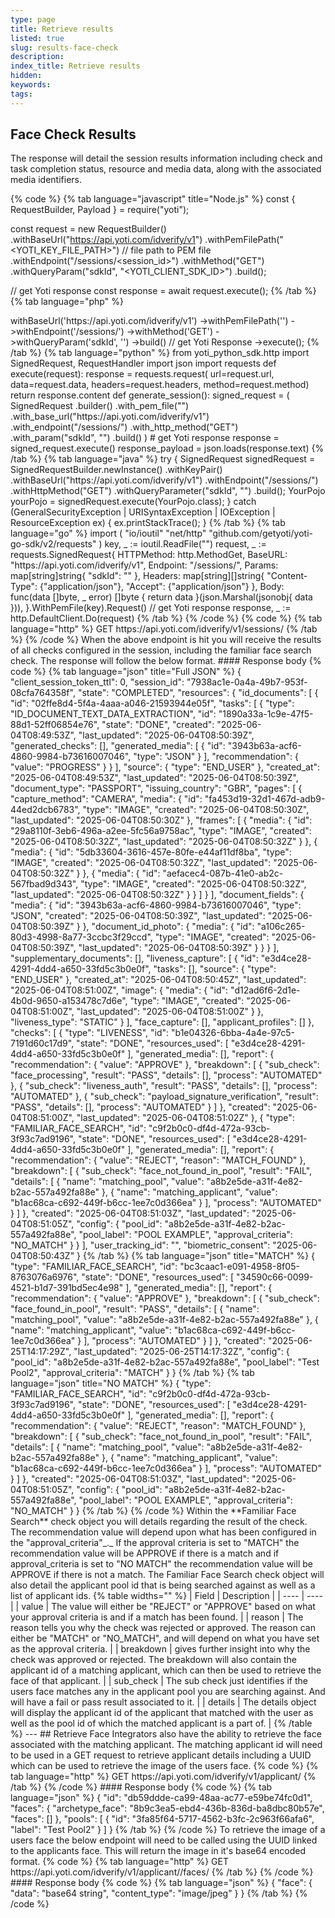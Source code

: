 ```yaml
---
type: page
title: Retrieve results
listed: true
slug: results-face-check
description: 
index_title: Retrieve results
hidden: 
keywords: 
tags: 
---
```


## Face Check Results

The response will detail the session results information including check and task completion status, resource and media data, along with the associated media identifiers.

{% code %}
{% tab language="javascript" title="Node.js" %}
const { RequestBuilder, Payload } = require("yoti");

const request = new RequestBuilder()
  .withBaseUrl("https://api.yoti.com/idverify/v1")
  .withPemFilePath("<YOTI_KEY_FILE_PATH>") // file path to PEM file
  .withEndpoint("/sessions/<session_id>")
  .withMethod("GET")
  .withQueryParam("sdkId", "<YOTI_CLIENT_SDK_ID>")
  .build();

// get Yoti response
const response = await request.execute();
{% /tab %}
{% tab language="php" %}
<?php
use Yoti\Http\RequestBuilder;
use Yoti\Http\Payload;

$request = (new RequestBuilder())
    ->withBaseUrl('https://api.yoti.com/idverify/v1')
    ->withPemFilePath('<YOTI_KEY_FILE_PATH>')
    ->withEndpoint('/sessions/<SESSION_ID>')
    ->withMethod('GET')
    ->withQueryParam('sdkId', '<YOTI_CLIENT_SDK_ID>')
    ->build()
    // get Yoti Response
    ->execute();
{% /tab %}
{% tab language="python" %}
from yoti_python_sdk.http import SignedRequest, RequestHandler
import json
import requests

def execute(request):
    response = requests.request(
        url=request.url, data=request.data, headers=request.headers, method=request.method)
    return response.content

def generate_session():
    
    signed_request = (
        SignedRequest
        .builder()
        .with_pem_file("<YOTI_KEY_FILE_PATH>")
        .with_base_url("https://api.yoti.com/idverify/v1")
        .with_endpoint("/sessions/<SESSION_ID>")
        .with_http_method("GET")
        .with_param("sdkId", "<YOTI_CLIENT_SDK_ID>")
        .build()
    )

	# get Yoti response
    response = signed_request.execute()
    response_payload = json.loads(response.text)
{% /tab %}
{% tab language="java" %}
try {
    SignedRequest signedRequest = SignedRequestBuilder.newInstance()
        .withKeyPair(<YOTI_KEY_FILE_PATH>)
        .withBaseUrl("https://api.yoti.com/idverify/v1")
        .withEndpoint("/sessions/<SESSION_ID>")
        .withHttpMethod("GET")
        .withQueryParameter("sdkId", "<YOTI_CLIENT_SDK_ID>")
        .build();

    YourPojo yourPojo = signedRequest.execute(YourPojo.class);

}  catch (GeneralSecurityException | URISyntaxException | IOException | ResourceException ex) {
    ex.printStackTrace();
}
{% /tab %}
{% tab language="go" %}
import (
    "io/ioutil"
    "net/http"
    "github.com/getyoti/yoti-go-sdk/v2/requests"
)

key, _ := ioutil.ReadFile("<YOTI_KEY_FILE_PATH>")

request, _ := requests.SignedRequest{
    HTTPMethod: http.MethodGet,
    BaseURL:    "https://api.yoti.com/idverify/v1",
    Endpoint:   "/sessions/<SESSION_ID>",
    Params: map[string]string{
        "sdkId": "<YOTI_CLIENT_SDK_ID>"
    },
    Headers: map[string][]string{
        "Content-Type": {"application/json"},
        "Accept":       {"application/json"}
    },
    Body: func(data []byte, _ error) []byte {
        return data
    }(json.Marshal(jsonobj{ data })),
}.WithPemFile(key).Request()

//  get Yoti response
response, _ := http.DefaultClient.Do(request)
{% /tab %}
{% /code %}

{% code %}
{% tab language="http" %}
GET https://api.yoti.com/idverify/v1/sessions/<SESSION_ID>
{% /tab %}
{% /code %}

When the above endpoint is hit you will receive the results of all checks configured in the session, including the familiar face search check. The response will follow the below format.

#### Response body

{% code %}
{% tab language="json" title="Full JSON" %}
{
    "client_session_token_ttl": 0,
    "session_id": "7938ac1e-0a4a-49b7-953f-08cfa764358f",
    "state": "COMPLETED",
    "resources": {
        "id_documents": [
            {
                "id": "02ffe8d4-5f4a-4aaa-a046-21593944e05f",
                "tasks": [
                    {
                        "type": "ID_DOCUMENT_TEXT_DATA_EXTRACTION",
                        "id": "1890a33a-1c9e-47f5-88d1-52ff06854e76",
                        "state": "DONE",
                        "created": "2025-06-04T08:49:53Z",
                        "last_updated": "2025-06-04T08:50:39Z",
                        "generated_checks": [],
                        "generated_media": [
                            {
                                "id": "3943b63a-acf6-4860-9984-b73616007046",
                                "type": "JSON"
                            }
                        ],
                        "recommendation": {
                            "value": "PROGRESS"
                        }
                    }
                ],
                "source": {
                    "type": "END_USER"
                },
                "created_at": "2025-06-04T08:49:53Z",
                "last_updated": "2025-06-04T08:50:39Z",
                "document_type": "PASSPORT",
                "issuing_country": "GBR",
                "pages": [
                    {
                        "capture_method": "CAMERA",
                        "media": {
                            "id": "fa453d19-32d1-467d-adb9-44ed2dcb6783",
                            "type": "IMAGE",
                            "created": "2025-06-04T08:50:30Z",
                            "last_updated": "2025-06-04T08:50:30Z"
                        },
                        "frames": [
                            {
                                "media": {
                                    "id": "29a8110f-3eb6-496a-a2ee-5fc56a9758ac",
                                    "type": "IMAGE",
                                    "created": "2025-06-04T08:50:32Z",
                                    "last_updated": "2025-06-04T08:50:32Z"
                                }
                            },
                            {
                                "media": {
                                    "id": "5db33604-3616-457e-80fe-e44af11df8ba",
                                    "type": "IMAGE",
                                    "created": "2025-06-04T08:50:32Z",
                                    "last_updated": "2025-06-04T08:50:32Z"
                                }
                            },
                            {
                                "media": {
                                    "id": "aefacec4-087b-41e0-ab2c-567fbad9d343",
                                    "type": "IMAGE",
                                    "created": "2025-06-04T08:50:32Z",
                                    "last_updated": "2025-06-04T08:50:32Z"
                                }
                            }
                        ]
                    }
                ],
                "document_fields": {
                    "media": {
                        "id": "3943b63a-acf6-4860-9984-b73616007046",
                        "type": "JSON",
                        "created": "2025-06-04T08:50:39Z",
                        "last_updated": "2025-06-04T08:50:39Z"
                    }
                },
                "document_id_photo": {
                    "media": {
                        "id": "a106c265-80d3-4998-8a77-3ccbc3f29ccd",
                        "type": "IMAGE",
                        "created": "2025-06-04T08:50:39Z",
                        "last_updated": "2025-06-04T08:50:39Z"
                    }
                }
            }
        ],
        "supplementary_documents": [],
        "liveness_capture": [
            {
                "id": "e3d4ce28-4291-4dd4-a650-33fd5c3b0e0f",
                "tasks": [],
                "source": {
                    "type": "END_USER"
                },
                "created_at": "2025-06-04T08:50:45Z",
                "last_updated": "2025-06-04T08:51:00Z",
                "image": {
                    "media": {
                        "id": "d12ad6f6-2d1e-4b0d-9650-a153478c7d6e",
                        "type": "IMAGE",
                        "created": "2025-06-04T08:51:00Z",
                        "last_updated": "2025-06-04T08:51:00Z"
                    }
                },
                "liveness_type": "STATIC"
            }
        ],
        "face_capture": [],
        "applicant_profiles": []
    },
    "checks": [
        {
            "type": "LIVENESS",
            "id": "b1e04326-6bba-4a4e-97c5-7191d60c17d9",
            "state": "DONE",
            "resources_used": [
                "e3d4ce28-4291-4dd4-a650-33fd5c3b0e0f"
            ],
            "generated_media": [],
            "report": {
                "recommendation": {
                    "value": "APPROVE"
                },
                "breakdown": [
                    {
                        "sub_check": "face_processing",
                        "result": "PASS",
                        "details": [],
                        "process": "AUTOMATED"
                    },
                    {
                        "sub_check": "liveness_auth",
                        "result": "PASS",
                        "details": [],
                        "process": "AUTOMATED"
                    },
                    {
                        "sub_check": "payload_signature_verification",
                        "result": "PASS",
                        "details": [],
                        "process": "AUTOMATED"
                    }
                ]
            },
            "created": "2025-06-04T08:51:00Z",
            "last_updated": "2025-06-04T08:51:02Z"
        },
        {
            "type": "FAMILIAR_FACE_SEARCH",
            "id": "c9f2b0c0-df4d-472a-93cb-3f93c7ad9196",
            "state": "DONE",
            "resources_used": [
                "e3d4ce28-4291-4dd4-a650-33fd5c3b0e0f"
            ],
            "generated_media": [],
            "report": {
                "recommendation": {
                    "value": "REJECT",
                    "reason": "MATCH_FOUND"
                },
                "breakdown": [
                    {
                        "sub_check": "face_not_found_in_pool",
                        "result": "FAIL",
                        "details": [
                            {
                                "name": "matching_pool",
                                "value": "a8b2e5de-a31f-4e82-b2ac-557a492fa88e"
                            },
                            {
                                "name": "matching_applicant",
                                "value": "b1ac68ca-c692-449f-b6cc-1ee7c0d366ea"
                            }
                        ],
                        "process": "AUTOMATED"
                    }
                ]
            },
            "created": "2025-06-04T08:51:03Z",
            "last_updated": "2025-06-04T08:51:05Z",
            "config": {
                "pool_id": "a8b2e5de-a31f-4e82-b2ac-557a492fa88e",
                "pool_label": "POOL EXAMPLE",
                "approval_criteria": "NO_MATCH"
            }
        }
    ],
    "user_tracking_id": "<YOUR_USER_ID>",
    "biometric_consent": "2025-06-04T08:50:43Z"
}
{% /tab %}
{% tab language="json" title="MATCH" %}
{
      "type": "FAMILIAR_FACE_SEARCH",
      "id": "bc3caac1-e091-4958-8f05-8763076a6976",
      "state": "DONE",
      "resources_used": [
        "34590c66-0099-4521-b1d7-391bd5ec4e98"
      ],
      "generated_media": [],
      "report": {
        "recommendation": {
          "value": "APPROVE"
        },
        "breakdown": [
          {
            "sub_check": "face_found_in_pool",
            "result": "PASS",
            "details": [
              {
                "name": "matching_pool",
                "value": "a8b2e5de-a31f-4e82-b2ac-557a492fa88e"
              },
              {
                "name": "matching_applicant",
                "value": "b1ac68ca-c692-449f-b6cc-1ee7c0d366ea"
              }
            ],
            "process": "AUTOMATED"
          }
        ]
      },
      "created": "2025-06-25T14:17:29Z",
      "last_updated": "2025-06-25T14:17:32Z",
      "config": {
        "pool_id": "a8b2e5de-a31f-4e82-b2ac-557a492fa88e",
        "pool_label": "Test Pool2",
        "approval_criteria": "MATCH"
      }
    }
{% /tab %}
{% tab language="json" title="NO MATCH" %}
{
  "type": "FAMILIAR_FACE_SEARCH",
  "id": "c9f2b0c0-df4d-472a-93cb-3f93c7ad9196",
  "state": "DONE",
  "resources_used": [
    "e3d4ce28-4291-4dd4-a650-33fd5c3b0e0f"
  ],
  "generated_media": [],
  "report": {
    "recommendation": {
      "value": "REJECT",
      "reason": "MATCH_FOUND"
    },
    "breakdown": [
      {
        "sub_check": "face_not_found_in_pool",
        "result": "FAIL",
        "details": [
          {
            "name": "matching_pool",
            "value": "a8b2e5de-a31f-4e82-b2ac-557a492fa88e"
          },
          {
            "name": "matching_applicant",
            "value": "b1ac68ca-c692-449f-b6cc-1ee7c0d366ea"
          }
        ],
        "process": "AUTOMATED"
      }
    ]
  },
  "created": "2025-06-04T08:51:03Z",
  "last_updated": "2025-06-04T08:51:05Z",
  "config": {
    "pool_id": "a8b2e5de-a31f-4e82-b2ac-557a492fa88e",
    "pool_label": "POOL EXAMPLE",
    "approval_criteria": "NO_MATCH"
  }
}
{% /tab %}
{% /code %}

Within the **Familiar Face Search** check object you will details regarding the result of the check. The recommendation value will depend upon what has been configured in the "approval_criteria"_._ If the approval criteria is set to "MATCH" the recommendation value will be APPROVE if there is a match and if approval_criteria is set to "NO MATCH" the recommendation value will be APPROVE if there is not a match. The Familiar Face Search check object will also detail the applicant pool id that is being searched against as well as a list of applicant ids.

{% table widths="" %}
| Field | Description | 
| ---- | ---- | 
| value | The value will either be "REJECT" or "APPROVE" based on what your approval criteria is and if a match has been found. | 
| reason | The reason tells you why the check was rejected or approved. The reason can either be "MATCH" or "NO_MATCH", and will depend on what you have set as the approval criteria. | 
| breakdown | gives further insight into why the check was approved or rejected. The breakdown will also contain the applicant id of a matching applicant, which can then be used to retrieve the face of that applicant. | 
| sub_check | The sub check just identifies if the users face matches any in the applicant pool you are searching against. And will have a fail or pass result associated to it. | 
| details | The details object will display the applicant id of the applicant that matched with the user as well as the pool id of which the matched applicant is a part of. | 
{% /table %}

---

## Retrieve Face

Integrators also have the ability to retrieve the face associated with the matching applicant. The matching applicant id will need to be used in a GET request to retrieve applicant details including a UUID which can be used to retrieve the image of the users face.

{% code %}
{% tab language="http" %}
GET https://api.yoti.com/idverify/v1/applicant/<applicant_id>
{% /tab %}
{% /code %}

#### Response body

{% code %}
{% tab language="json" %}
{
  "id": "db59ddde-ca99-48aa-ac77-e59be74fc0d1",
  "faces": {
    "archetype_face": "8b9c3ea5-ebd4-436b-836d-ba8dbc80b57e",
    "faces": []
  },
  "pools": [
    {
      "id": "3fa85f64-5717-4562-b3fc-2c963f66afa6",
      "label": "Test Pool2"
    }
  ]
}
{% /tab %}
{% /code %}

To retrieve the image of a users face the below endpoint will need to be called using the UUID linked to the applicants face. This will return the image in it's base64 encoded format. 

{% code %}
{% tab language="http" %}
GET https://api.yoti.com/idverify/v1/applicant/<applicant_id>/faces/<face_id>
{% /tab %}
{% /code %}

#### Response body

{% code %}
{% tab language="json" %}
{
  "face": {
    "data": "base64 string",
    "content_type": "image/jpeg"
  }
}
{% /tab %}
{% /code %}